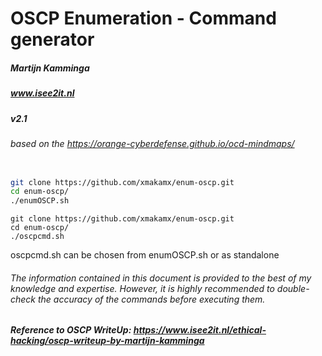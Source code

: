# OSCP Enumeration - Command generator
##### Martijn Kamminga
##### www.isee2it.nl
##### v2.1
###### based on the https://orange-cyberdefense.github.io/ocd-mindmaps/

```bash

git clone https://github.com/xmakamx/enum-oscp.git
cd enum-oscp/
./enumOSCP.sh
```

```
git clone https://github.com/xmakamx/enum-oscp.git
cd enum-oscp/
./oscpcmd.sh
```
oscpcmd.sh can be chosen from enumOSCP.sh or as standalone

###### The information contained in this document is provided to the best of my knowledge and expertise. However, it is highly recommended to double-check the accuracy of the commands before executing them.

##### Reference to OSCP WriteUp: https://www.isee2it.nl/ethical-hacking/oscp-writeup-by-martijn-kamminga
